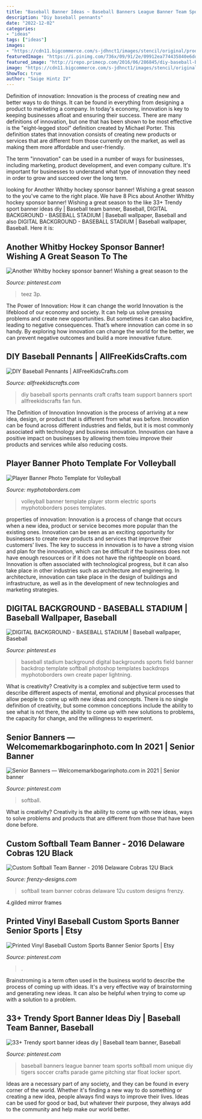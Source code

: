 ```yaml
---
title: "Baseball Banner Ideas ~ Baseball Banners League Banner Team Sports Softball Mom Unique Diy Tigers Soccer Crafts Parade Game Pitching Star Float Locker Sport"
description: "Diy baseball pennants"
date: "2022-12-02"
categories:
- "ideas"
tags: ["ideas"]
images:
- "https://cdn11.bigcommerce.com/s-jdhnct1/images/stencil/original/products/162/524/electric_storm_volleyball_48x72_banner_1__01022.1439922333.jpg?c=2"
featuredImage: "https://i.pinimg.com/736x/09/91/2e/09912ea774435840e6ddb4e2d50f7207.jpg"
featured_image: "http://irepo.primecp.com/2016/06/286845/diy-baseball-banners-1024x743_ExtraLarge1000_ID-1725775.jpg?v=1725775"
image: "https://cdn11.bigcommerce.com/s-jdhnct1/images/stencil/original/products/162/524/electric_storm_volleyball_48x72_banner_1__01022.1439922333.jpg?c=2"
ShowToc: true
author: "Saige Hintz IV"
---
```



Definition of innovation:
Innovation is the process of creating new and better ways to do things. It can be found in everything from designing a product to marketing a company. In today's economy, innovation is key to keeping businesses afloat and ensuring their success.
There are many definitions of innovation, but one that has been shown to be most effective is the "eight-legged stool" definition created by Michael Porter. This definition states that innovation consists of creating new products or services that are different from those currently on the market, as well as making them more affordable and user-friendly.

The term "innovation" can be used in a number of ways for businesses, including marketing, product development, and even company culture. It's important for businesses to understand what type of innovation they need in order to grow and succeed over the long term.

	

		
looking for Another Whitby hockey sponsor banner! Wishing a great season to the you've came to the right place. We have 8 Pics about Another Whitby hockey sponsor banner! Wishing a great season to the like 33+ Trendy sport banner ideas diy | Baseball team banner, Baseball, DIGITAL BACKGROUND - BASEBALL STADIUM | Baseball wallpaper, Baseball and also DIGITAL BACKGROUND - BASEBALL STADIUM | Baseball wallpaper, Baseball. Here it is:
		
    
## Another Whitby Hockey Sponsor Banner! Wishing A Great Season To The

<img loading=lazy src="https://i.pinimg.com/474x/8a/f2/98/8af298d46cf220be70ee139b9d7557ec--team-banners-hockey.jpg" onerror="this.onerror=null;this.src='https://tse3.mm.bing.net/th?id=OIP.2ZwxWZl3UOzl_IwA8gClcACNEs&amp;pid=15.1';" alt="Another Whitby hockey sponsor banner! Wishing a great season to the">

_Source: pinterest.com_

>teez 3p. 

	

The Power of Innovation: How it can change the world
Innovation is the lifeblood of our economy and society. It can help us solve pressing problems and create new opportunities. But sometimes it can also backfire, leading to negative consequences. That’s where innovation can come in so handy. By exploring how innovation can change the world for the better, we can prevent negative outcomes and build a more innovative future.

    
## DIY Baseball Pennants | AllFreeKidsCrafts.com

<img loading=lazy src="http://irepo.primecp.com/2016/06/286845/diy-baseball-banners-1024x743_ExtraLarge1000_ID-1725775.jpg?v=1725775" onerror="this.onerror=null;this.src='https://tse1.mm.bing.net/th?id=OIP.Jpza4On5bfCB3GxVQPGs7gHaFY&amp;pid=15.1';" alt="DIY Baseball Pennants | AllFreeKidsCrafts.com">

_Source: allfreekidscrafts.com_

>diy baseball sports pennants craft crafts team support banners sport allfreekidscrafts fan fun. 

	

The Definition of Innovation
Innovation is the process of arriving at a new idea, design, or product that is different from what was before. Innovation can be found across different industries and fields, but it is most commonly associated with technology and business innovation. Innovation can have a positive impact on businesses by allowing them toieu improve their products and services while also reducing costs.

    
## Player Banner Photo Template For Volleyball

<img loading=lazy src="https://cdn11.bigcommerce.com/s-jdhnct1/images/stencil/original/products/162/524/electric_storm_volleyball_48x72_banner_1__01022.1439922333.jpg?c=2" onerror="this.onerror=null;this.src='https://tse1.mm.bing.net/th?id=OIP.i4X_pdKVtls7km_3tLvmuwHaLH&amp;pid=15.1';" alt="Player Banner Photo Template for Volleyball">

_Source: myphotoborders.com_

>volleyball banner template player storm electric sports myphotoborders poses templates. 

	

properties of innovation:
Innovation is a process of change that occurs when a new idea, product or service becomes more popular than the existing ones. Innovation can be seen as an exciting opportunity for businesses to create new products and services that improve their customers’ lives. The key to success in innovation is to have a strong vision and plan for the innovation, which can be difficult if the business does not have enough resources or if it does not have the rightpeople on board.
Innovation is often associated with technological progress, but it can also take place in other industries such as architecture and engineering. In architecture, innovation can take place in the design of buildings and infrastructure, as well as in the development of new technologies and marketing strategies.

    
## DIGITAL BACKGROUND - BASEBALL STADIUM | Baseball Wallpaper, Baseball

<img loading=lazy src="https://i.pinimg.com/originals/fa/3a/a2/fa3aa260931f61eb7e77e154bdcb3aa7.jpg" onerror="this.onerror=null;this.src='https://tse4.mm.bing.net/th?id=OIP.Mx9sJTZD3af6ZMkXn2VnswHaLH&amp;pid=15.1';" alt="DIGITAL BACKGROUND - BASEBALL STADIUM | Baseball wallpaper, Baseball">

_Source: pinterest.es_

>baseball stadium background digital backgrounds sports field banner backdrop template softball photoshop templates backdrops myphotoborders own create paper lightning. 

	

What is creativity?
Creativity is a complex and subjective term used to describe different aspects of mental, emotional and physical processes that allow people to come up with new ideas and concepts. There is no single definition of creativity, but some common conceptions include the ability to see what is not there, the ability to come up with new solutions to problems, the capacity for change, and the willingness to experiment.

    
## Senior Banners — Welcomemarkbogarinphoto.com In 2021 | Senior Banner

<img loading=lazy src="https://i.pinimg.com/736x/bb/3b/dc/bb3bdcbf93e96e11bcacf26bd468667b.jpg" onerror="this.onerror=null;this.src='https://tse1.mm.bing.net/th?id=OIP.uXO4olwFZab4fCNOeW3IaAHaJ3&amp;pid=15.1';" alt="Senior Banners — Welcomemarkbogarinphoto.com in 2021 | Senior banner">

_Source: pinterest.com_

>softball. 

	

What is creativity?
Creativity is the ability to come up with new ideas, ways to solve problems and products that are different from those that have been done before.

    
## Custom Softball Team Banner - 2016 Delaware Cobras 12U Black

<img loading=lazy src="http://www.frenzy-designs.com/store/sc_images/products/1496_large_image.jpg" onerror="this.onerror=null;this.src='https://tse1.mm.bing.net/th?id=OIP.FoTkkVogMChHOLmxacrrtQHaDt&amp;pid=15.1';" alt="Custom Softball Team Banner - 2016 Delaware Cobras 12U Black">

_Source: frenzy-designs.com_

>softball team banner cobras delaware 12u custom designs frenzy. 

	

4.gilded mirror frames

    
## Printed Vinyl Baseball Custom Sports Banner Senior Sports | Etsy

<img loading=lazy src="https://i.pinimg.com/736x/09/91/2e/09912ea774435840e6ddb4e2d50f7207.jpg" onerror="this.onerror=null;this.src='https://tse1.mm.bing.net/th?id=OIP.M7WF_KaG3muQzh9BEOl-MQHaLV&amp;pid=15.1';" alt="Printed Vinyl Baseball Custom Sports Banner Senior Sports | Etsy">

_Source: pinterest.com_

>. 

	

Brainstroming is a term often used in the business world to describe the process of coming up with ideas. It's a very effective way of brainstorming and generating new ideas. It can also be helpful when trying to come up with a solution to a problem.

    
## 33+ Trendy Sport Banner Ideas Diy | Baseball Team Banner, Baseball

<img loading=lazy src="https://i.pinimg.com/736x/41/bf/9d/41bf9dfa3b81a075999c9e0229f25633.jpg" onerror="this.onerror=null;this.src='https://tse3.mm.bing.net/th?id=OIP.K39NICCA05jCd36ufqumrQAAAA&amp;pid=15.1';" alt="33+ Trendy sport banner ideas diy | Baseball team banner, Baseball">

_Source: pinterest.com_

>baseball banners league banner team sports softball mom unique diy tigers soccer crafts parade game pitching star float locker sport. 

	

Ideas are a necessary part of any society, and they can be found in every corner of the world. Whether it's finding a new way to do something or creating a new idea, people always find ways to improve their lives. Ideas can be used for good or bad, but whatever their purpose, they always add to the community and help make our world better.


